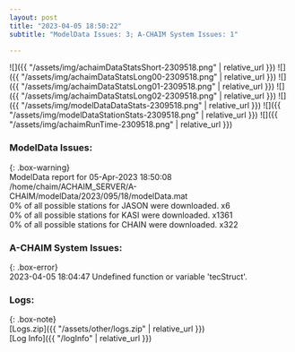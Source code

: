 ```yaml
---
layout: post
title: "2023-04-05 18:50:22"
subtitle: "ModelData Issues: 3; A-CHAIM System Issues: 1"

---
```


![]({{ "/assets/img/achaimDataStatsShort-2309518.png" | relative_url }})
![]({{ "/assets/img/achaimDataStatsLong00-2309518.png" | relative_url }})
![]({{ "/assets/img/achaimDataStatsLong01-2309518.png" | relative_url }})
![]({{ "/assets/img/achaimDataStatsLong02-2309518.png" | relative_url }})
![]({{ "/assets/img/modelDataDataStats-2309518.png" | relative_url }})
![]({{ "/assets/img/modelDataStationStats-2309518.png" | relative_url }})
![]({{ "/assets/img/achaimRunTime-2309518.png" | relative_url }})


### ModelData Issues:  
  
{: .box-warning}  
 ModelData report for 05-Apr-2023 18:50:08   
 /home/chaim/ACHAIM_SERVER/A-CHAIM/modelData/2023/095/18/modelData.mat   
 0% of all possible stations for JASON were downloaded. x6   
 0% of all possible stations for KASI were downloaded. x1361   
 0% of all possible stations for CHAIN were downloaded. x322   
  
### A-CHAIM System Issues:  
  
{: .box-error}  
2023-04-05 18:04:47 Undefined function or variable 'tecStruct'.  

### Logs:  
  
{: .box-note}  
[Logs.zip]({{ "/assets/other/logs.zip" | relative_url }})  
[Log Info]({{ "/logInfo" | relative_url }})  
